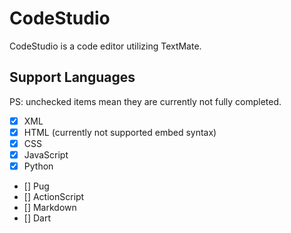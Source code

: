 # CodeStudio

CodeStudio is a code editor utilizing TextMate.

## Support Languages
PS: unchecked items mean they are currently not fully completed.

- [x] XML
- [x] HTML (currently not supported embed syntax)
- [x] CSS
- [x] JavaScript
- [x] Python
- [] Pug
- [] ActionScript
- [] Markdown
- [] Dart
